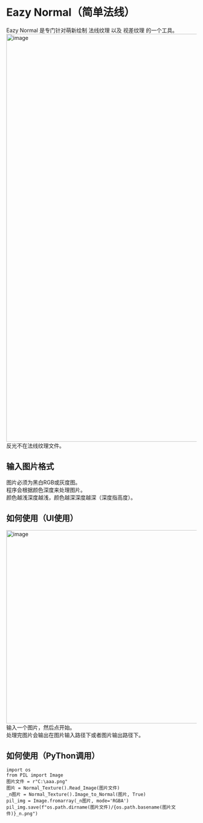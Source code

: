 # Eazy Normal（简单法线）
Eazy Normal 是专门针对萌新绘制 法线纹理 以及 视差纹理 的一个工具。</br>
<img width="1920" height="1080" alt="image" src="https://github.com/user-attachments/assets/939406e0-7ef2-4bec-881e-ef0366440a82" /></br>
反光不在法线纹理文件。</br>
## 输入图片格式
图片必须为黑白RGB或灰度图。</br>
程序会根据颜色深度来处理图片。</br>
颜色越浅深度越浅，颜色越深深度越深（深度指高度）。</br>
## 如何使用（UI使用）
<img width="856" height="512" alt="image" src="https://github.com/user-attachments/assets/3f3502cf-92c2-44a4-90b7-81c2460f0de5" /></br>
输入一个图片，然后点开始。</br>
处理完图片会输出在图片输入路径下或者图片输出路径下。</br>
## 如何使用（PyThon调用）
<pre><code class="language-python">import os
from PIL import Image
图片文件 = r"C:\aaa.png"
图片 = Normal_Texture().Read_Image(图片文件)
_n图片 = Normal_Texture().Image_to_Normal(图片, True)
pil_img = Image.fromarray(_n图片, mode='RGBA')
pil_img.save(f"os.path.dirname(图片文件)/{os.path.basename(图片文件)}_n.png")</code></pre>
